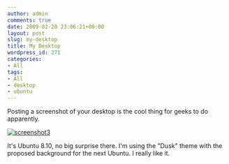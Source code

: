 ```yaml
---
author: admin
comments: true
date: 2009-02-20 23:06:21+00:00
layout: post
slug: my-desktop
title: My Desktop
wordpress_id: 271
categories:
- All
tags:
- All
- desktop
- ubuntu
---
```


Posting a screenshot of your desktop is the cool thing for geeks to do apparently.

[![screenshot3](/uploads/screenshot3-300x187.png)](/uploads/screenshot3.png)

It's Ubuntu 8.10, no big surprise there. I'm using the "Dusk" theme with the proposed background for the next Ubuntu. I really like it.
